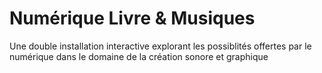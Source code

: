 # Numérique Livre & Musiques
Une double installation interactive explorant les possiblités offertes par le numérique dans le domaine de la création sonore et graphique
